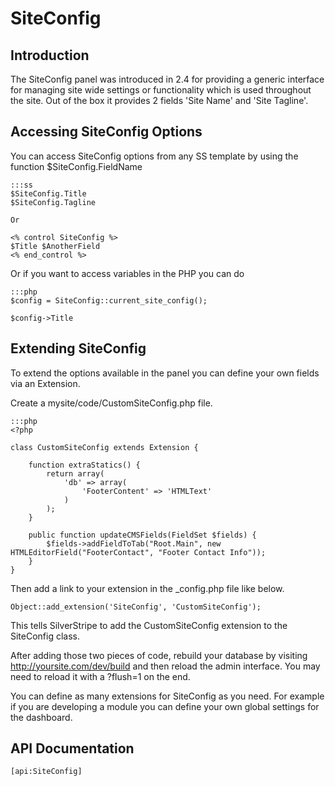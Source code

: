 # SiteConfig

## Introduction

The SiteConfig panel was introduced in 2.4 for providing a generic interface for managing site wide settings or
functionality which is used throughout the site. Out of the box it provides 2 fields 'Site Name' and 'Site Tagline'.

## Accessing SiteConfig Options

You can access SiteConfig options from any SS template by using the function $SiteConfig.FieldName

	:::ss
	$SiteConfig.Title 
	$SiteConfig.Tagline
	
	Or 
	
	<% control SiteConfig %>
	$Title $AnotherField
	<% end_control %>


Or if you want to access variables in the PHP you can do

	:::php
	$config = SiteConfig::current_site_config(); 
	
	$config->Title



## Extending SiteConfig

To extend the options available in the panel you can define your own fields via an Extension.

Create a mysite/code/CustomSiteConfig.php file.

	:::php
	<?php
	
	class CustomSiteConfig extends Extension {
		
		function extraStatics() {
			return array(
				'db' => array(
					'FooterContent' => 'HTMLText'
				)
			);
		}
	
		public function updateCMSFields(FieldSet $fields) {
			$fields->addFieldToTab("Root.Main", new HTMLEditorField("FooterContact", "Footer Contact Info"));
		}
	}


Then add a link to your extension in the _config.php file like below.

	
	Object::add_extension('SiteConfig', 'CustomSiteConfig');


This tells SilverStripe to add the CustomSiteConfig extension to the SiteConfig class. 

After adding those two pieces of code, rebuild your database by visiting http://yoursite.com/dev/build and then reload
the admin interface. You may need to reload it with a ?flush=1 on the end.

You can define as many extensions for SiteConfig as you need. For example if you are developing a module you can define
your own global settings for the dashboard.

## API Documentation
`[api:SiteConfig]`

